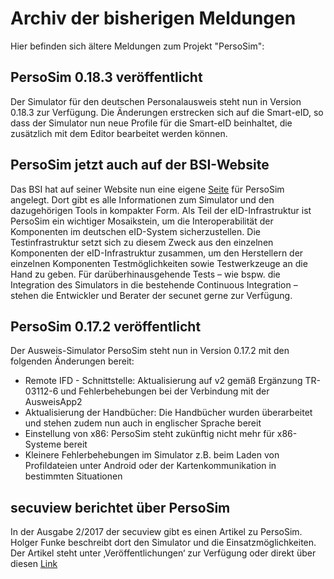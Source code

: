 # Archiv der bisherigen Meldungen
Hier befinden sich ältere Meldungen zum Projekt "PersoSim":

## PersoSim 0.18.3 veröffentlicht
Der Simulator für den deutschen Personalausweis steht nun in Version 0.18.3 zur Verfügung. Die Änderungen erstrecken sich auf die Smart-eID, so dass der Simulator nun neue Profile für die Smart-eID beinhaltet, die  zusätzlich mit dem Editor bearbeitet werden können.

## PersoSim jetzt auch auf der BSI-Website
Das BSI hat auf seiner Website nun eine eigene [Seite](https://www.bsi.bund.de/PersoSim) für PersoSim angelegt. Dort gibt es alle Informationen zum Simulator und den dazugehörigen Tools in kompakter Form. Als Teil der eID-Infrastruktur ist PersoSim ein wichtiger Mosaikstein, um die Interoperabilität der Komponenten im deutschen eID-System sicherzustellen. Die Testinfrastruktur setzt sich zu diesem Zweck aus den einzelnen Komponenten der eID-Infrastruktur zusammen, um den Herstellern der einzelnen Komponenten Testmöglichkeiten sowie Testwerkzeuge an die Hand zu geben. Für darüberhinausgehende Tests – wie bspw. die Integration des Simulators in die bestehende Continuous Integration – stehen die Entwickler und Berater der secunet gerne zur Verfügung.

## PersoSim 0.17.2 veröffentlicht
Der Ausweis-Simulator PersoSim steht nun in Version 0.17.2 mit den folgenden Änderungen bereit:
* Remote IFD - Schnittstelle: Aktualisierung auf v2 gemäß Ergänzung TR-03112-6 und Fehlerbehebungen bei der Verbindung mit der AusweisApp2
* Aktualisierung der Handbücher: Die Handbücher wurden überarbeitet und stehen zudem nun auch in englischer Sprache bereit
* Einstellung von x86: PersoSim steht zukünftig nicht mehr für x86-Systeme bereit
* Kleinere Fehlerbehebungen im Simulator z.B. beim Laden von Profildateien unter Android oder der Kartenkommunikation in bestimmten Situationen

## secuview berichtet über PersoSim
In der Ausgabe 2/2017 der secuview gibt es einen Artikel zu PersoSim. Holger Funke beschreibt dort den Simulator und die Einsatzmöglichkeiten. Der Artikel steht unter ‚Veröffentlichungen‘ zur Verfügung oder direkt über diesen [Link](https://persosim.github.io/docs/sec_PersoSim_secuview_2_2017_offprint_DE.pdf)
